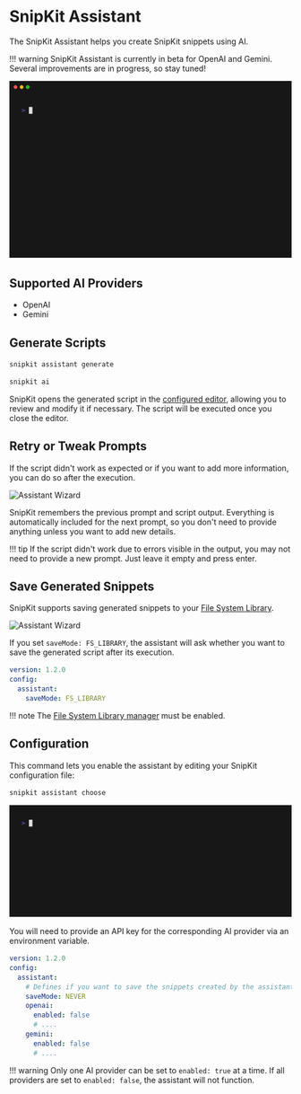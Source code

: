# SnipKit Assistant

The SnipKit Assistant helps you create SnipKit snippets using AI.

!!! warning
    SnipKit Assistant is currently in beta for OpenAI and Gemini. Several improvements are in progress, so stay tuned!

![Assistant Demo](../images/assistant/assistant.gif)

## Supported AI Providers

- OpenAI
- Gemini

## Generate Scripts

```sh title="Generate a Script"
snipkit assistant generate
```

```sh title="Root-Level Command for Convenience"
snipkit ai
```

SnipKit opens the generated script in the [configured editor](../configuration/overview.md#editor), allowing you to review and modify it if necessary. The script will be executed once you close the editor.

## Retry or Tweak Prompts

If the script didn't work as expected or if you want to add more information, you can do so after the execution.

![Assistant Wizard](../images/assistant//assistant-zip.gif)

SnipKit remembers the previous prompt and script output. Everything is automatically included for the next prompt, so you don't need to provide anything unless you want to add new details.

!!! tip
    If the script didn't work due to errors visible in the output, you may not need to provide a new prompt. Just leave it empty and press enter.

## Save Generated Snippets

SnipKit supports saving generated snippets to your [File System Library][fslibrary].

![Assistant Wizard](../images/assistant/assistant-save.gif)

If you set `saveMode: FS_LIBRARY`, the assistant will ask whether you want to save the generated script after its execution.

```yaml title="config.yaml"
version: 1.2.0
config:
  assistant:
    saveMode: FS_LIBRARY
```

!!! note
    The [File System Library manager][fslibrary] must be enabled.

[fslibrary]: ../managers/fslibrary.md

## Configuration

This command lets you enable the assistant by editing your SnipKit configuration file:

```sh title="Enable or Switch to a Different AI Provider"
snipkit assistant choose
```

![Assistant Choose](../images/assistant/assistant-choose.gif)

You will need to provide an API key for the corresponding AI provider via an environment variable.

[configuration]: ../configuration/overview.md

```yaml title="config.yaml"
version: 1.2.0
config:
  assistant:
    # Defines if you want to save the snippets created by the assistant. Possible values: NEVER | FS_LIBRARY
    saveMode: NEVER
    openai:
      enabled: false
      # ....
    gemini:
      enabled: false
      # ....
```

!!! warning
    Only one AI provider can be set to `enabled: true` at a time. If all providers are set to `enabled: false`, the assistant will not function.

